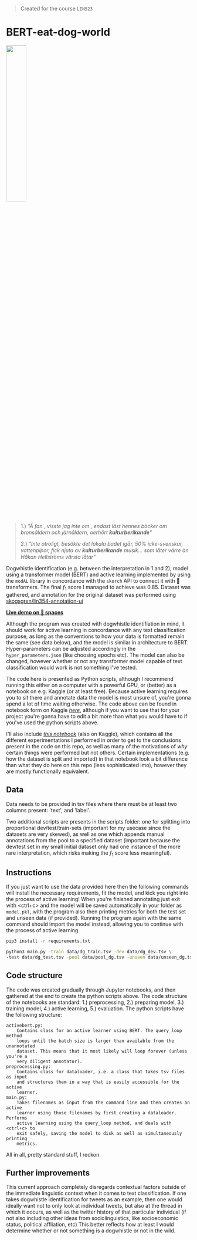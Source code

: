 > Created for the course `LIN523`

# BERT-eat-dog-world

<img src="https://raw.githubusercontent.com/skogsgren/bert-eat-dog-world/main/bert-not-eat-dog.png" width=33% height=33%>

> 1.) *"Å fan , visste jag inte om , endast läst hennes böcker om bronsåldern
> och järnåldern, oerhört **kulturberikande**"*
> 
> 2.) *"Inte otroligt, besökte det lokala badet igår, 50% icke-svenskar,
> vattenpipor, ﬁck njuta av **kulturberikande** musik... som låter värre än
> Håkan Hellströms värsta låtar"*

Dogwhistle identification (e.g. between the interpretation in 1 and 2), model
using a transformer model (BERT) and active learning implemented by using the
`modAL` library in concordance with the `skorch` API to connect it with 🤗
transformers. The final $f_1$ score I managed to achieve was $0.85$. Dataset
was gathered, and annotation for the original dataset was performed using
[skogsgren/lin354-annotation-ui](https://github.com/skogsgren/lin354-annotation-ui)

[**Live demo on 🤗 spaces**](https://huggingface.co/spaces/skogsgren/LIN532-dogwhistle-identification)

Although the program was created with dogwhistle identifiation in mind, it
should work for active learning in concordance with any text classification
purpose, as long as the conventions to how your data is formatted remain the
same (see data below), and the model is similar in architecture to BERT.
Hyper-parameters can be adjusted accordingly in the `hyper_parameters.json`
(like choosing epochs etc). The model can also be changed, however whether or
not any transformer model capable of text classification would work is not
something I've tested.

The code here is presented as Python scripts, although I recommend running this
either on a computer with a powerful GPU, or (better) as a notebook on e.g.
Kaggle (or at least free). Because active learning requires you to sit there
and annotate data the model is most unsure of, you're gonna spend a lot of time
waiting otherwise.  The code above can be found in notebook form on Kaggle
*[here](https://www.kaggle.com/code/skogsgren/lin523-sparse/notebook)*,
although if you want to use that for your project you're gonna have to edit a
bit more than what you would have to if you've used the python scripts above.

I'll also include *[this notebook](https://www.kaggle.com/code/skogsgren/lin523-experimentation-station/notebook)*
(also on Kaggle), which contains all the different experimentations I performed
in order to get to the conclusions present in the code on this repo, as well as
many of the motivations of *why* certain things were performed but not others.
Certain implementations (e.g. how the dataset is split and imported) in that
notebook look a bit difference than what they do here on this repo (less
sophisticated imo), however they are mostly functionally equivalent.

## Data

Data needs to be provided in tsv files where there must be at least two columns
present: 'text', and 'label'.

Two additional scripts are presents in the scripts folder: one for splitting
into proportional dev/test/train-sets (important for my usecase since the
datasets are very skewed), as well as one which appends manual annotations from
the pool to a specified dataset (important because the dev/test set in my small
initial dataset only had one instance of the more rare interpretation, which
risks making the $f_1$ score less meaningful).

## Instructions

If you just want to use the data provided here then the following commands
will install the necessary requirements, fit the model, and kick you right into
the process of active learning! When you're finished annotating just exit with
<ctrl+c> and the model will be saved automatically in your folder as
`model.pkl`, with the program also then printing metrics for both the test set
and unseen data (if provided). Running the program again with the same
command should import the model instead, allowing you to continue with the
process of active learning.

```bash
pip3 install -r requirements.txt

python3 main.py -train data/dg_train.tsv -dev data/dg_dev.tsv \
-test data/dg_test.tsv -pool data/pool_dg.tsv -unseen data/unseen_dg.tsv
```

## Code structure

The code was created gradually through Jupyter notebooks, and then gathered at
the end to create the python scripts above. The code structure of the notebooks
are standard: 1.) preprocessing, 2.) preparing model, 3.) training model, 4.)
active learning, 5.) evaluation. The python scripts have the following
structure:

```
activebert.py:
    Contains class for an active learner using BERT. The query_loop method
    loops until the batch size is larger than available from the unannotated
    dataset. This means that it most likely will loop forever (unless you're a
    very diligent annotator).
preprocessing.py:
    Contains class for dataloader, i.e. a class that takes tsv files as input
    and structures them in a way that is easily accessible for the active
    learner.
main.py:
    Takes filenames as input from the command line and then creates an active
    learner using those filenames by first creating a dataloader. Performs
    active learning using the query_loop method, and deals with <ctrl+c> to
    exit safely, saving the model to disk as well as simultaneously printing
    metrics.
```

All in all, pretty standard stuff, I reckon.

## Further improvements

This current approach completely disregards contextual factors outside of the
immediate linguistic context when it comes to text classification. If one takes
dogwhistle identification for tweets as an example, then one would ideally want
not to only look at individual tweets, but also at the thread in which it
occurs, as well as the twitter history of that particular individual (if not
also including other ideas from sociolinguistics, like socioeconomic status,
political affliation, etc) This better reflects how at least I would determine
whether or not something is a dogwhistle or not in the wild.
